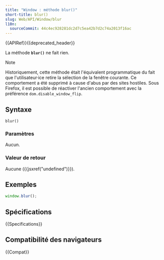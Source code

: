 ```yaml
---
title: "Window : méthode blur()"
short-title: blur()
slug: Web/API/Window/blur
l10n:
  sourceCommit: 44c4ec928281dc2d7c5ea42b7d2c74a2013f16ac
---
```


{{APIRef}}{{deprecated_header}}

La méthode **`blur()`** ne fait rien.

> [!NOTE]
> Historiquement, cette méthode était l'équivalent programmatique du fait que l'utilisateur·ice retire la sélection de la fenêtre courante. Ce comportement a été supprimé à cause d'abus par des sites hostiles. Sous Firefox, il est possible de réactiver l'ancien comportement avec la préférence `dom.disable_window_flip`.

## Syntaxe

```js-nolint
blur()
```

### Paramètres

Aucun.

### Valeur de retour

Aucune ({{jsxref("undefined")}}).

## Exemples

```js
window.blur();
```

## Spécifications

{{Specifications}}

## Compatibilité des navigateurs

{{Compat}}
